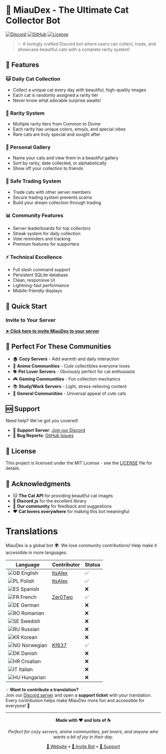 # 🐾 MiauDex - The Ultimate Cat Collector Bot

[![Discord](https://img.shields.io/badge/Discord-Bot-7289da?style=for-the-badge&logo=discord&logoColor=white)](https://discord.gg/AzYJhjMy4E)
[![GitHub](https://img.shields.io/badge/GitHub-Repository-181717?style=for-the-badge&logo=github&logoColor=white)](https://github.com/ItsAlexIK)
[![License](https://img.shields.io/badge/License-MIT-green?style=for-the-badge)](LICENSE)

> ✨ A lovingly crafted Discord bot where users can collect, trade, and showcase beautiful cats with a complete rarity system!

## 🌟 Features

### 🐱 **Daily Cat Collection**
- Collect a unique cat every day with beautiful, high-quality images
- Each cat is randomly assigned a rarity tier
- Never know what adorable surprise awaits!

### 🎨 **Rarity System**
- Multiple rarity tiers from Common to Divine
- Each rarity has unique colors, emojis, and special vibes
- Rare cats are truly special and sought after

### 📸 **Personal Gallery**
- Name your cats and view them in a beautiful gallery
- Sort by rarity, date collected, or alphabetically
- Show off your collection to friends

### 🔄 **Safe Trading System**
- Trade cats with other server members
- Secure trading system prevents scams
- Build your dream collection through trading

### 📊 **Community Features**
- Server leaderboards for top collectors
- Streak system for daily collection
- Vote reminders and tracking
- Premium features for supporters

### ⚡ **Technical Excellence**
- Full slash command support
- Persistent SQLite database
- Clean, responsive UI
- Lightning-fast performance
- Mobile-friendly displays

## 🚀 Quick Start

### Invite to Your Server
[**➤ Click here to invite MiauDex to your server**](https://discord.com/oauth2/authorize?client_id=1388169772298145963)

## 🎯 Perfect For These Communities

- 🏠 **Cozy Servers** - Add warmth and daily interaction
- 🎌 **Anime Communities** - Cute collectibles everyone loves
- 🐕 **Pet Lover Servers** - Obviously perfect for cat enthusiasts
- 🎮 **Gaming Communities** - Fun collection mechanics
- 📚 **Study/Work Servers** - Light, stress-relieving content
- 👥 **General Communities** - Universal appeal of cute cats

## 🆘 Support

Need help? We've got you covered!

- 💬 **Support Server**: [Join our Discord](https://discord.gg/AzYJhjMy4E)
- 🐛 **Bug Reports**: [GitHub Issues](https://github.com/ItsAlexIK/MiauDex-Web/issues)

## 📜 License

This project is licensed under the MIT License - see the [LICENSE](LICENSE) file for details.

## 🙏 Acknowledgments

- 🐱 **The Cat API** for providing beautiful cat images
- 💙 **Discord.js** for the excellent library
- 🎨 **Our community** for feedback and suggestions
- ❤️ **Cat lovers everywhere** for making this bot meaningful

# Translations

MiauDex is a global bot 🌍. We love community contributions! Help make it accessible in more languages.

| Language       | Contributor | Status |
|----------------|-------------|--------|
| ![GB](https://flagcdn.com/16x12/gb.png) English    | [ItsAlex](https://github.com/ItsAlexIK) | ✅ |
| ![PL](https://flagcdn.com/16x12/pl.png) Polish     | [ItsAlex](https://github.com/ItsAlexIK) | ✅ |
| ![ES](https://flagcdn.com/16x12/es.png) Spanish    |             | ❌ |
| ![FR](https://flagcdn.com/16x12/fr.png) French     | [Zer0Two](https://github.com/NotZer0Two) | ✅ |
| ![DE](https://flagcdn.com/16x12/de.png) German     |             | ❌ |
| ![RO](https://flagcdn.com/16x12/ro.png) Romanian   |             | ❌ |
| ![SE](https://flagcdn.com/16x12/se.png) Swedish    |             | ❌ |
| ![RU](https://flagcdn.com/16x12/ru.png) Russian    |             | ❌ |
| ![KR](https://flagcdn.com/16x12/kr.png) Korean     |             | ❌ |
| ![NO](https://flagcdn.com/16x12/no.png) Norwegian  | [Kf637](https://github.com/Kf637) | ✅ |
| ![DK](https://flagcdn.com/16x12/dk.png) Danish     |             | ❌ |
| ![HR](https://flagcdn.com/16x12/hr.png) Croatian   |             | ❌ |
| ![IT](https://flagcdn.com/16x12/it.png) Italian    |             | ❌ |
| ![HU](https://flagcdn.com/16x12/hu.png) Hungarian  |             | ❌ |

💡 **Want to contribute a translation?**  
Join our [Discord server](https://discord.gg/AzYJhjMy4E) and open a **support ticket** with your translation.  
Every contribution helps make MiauDex more fun and accessible for everyone! 🐾

---

<div align="center">

**Made with ❤️ and lots of ☕**

*Perfect for cozy servers, anime communities, pet lovers, and anyone who wants a bit of joy in their day.*

[🔗 Website](https://https://itsalexik.github.io/MiauDex-Web) • [📱 Invite Bot](https://discord.com/oauth2/authorize?client_id=1388169772298145963) • [💬 Support](https://discord.gg/AzYJhjMy4E)

</div>
